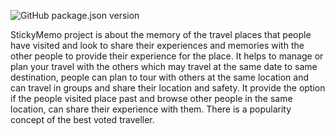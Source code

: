 ![GitHub package.json version](https://img.shields.io/github/package-json/v/pawan9124/stickymemo.svg)

StickyMemo project is about the memory of the travel places that people have visited and look to share their experiences and memories with the other people to provide their experience for the place.
It helps to manage or plan your travel with the others which may travel at the same date to same destination, people can plan to tour with others at the same location and can travel in groups and share their location and safety.
It provide the option if the people visited place past and browse other people in the same location, can share their experience with them.
There is a popularity concept of the best voted traveller.
